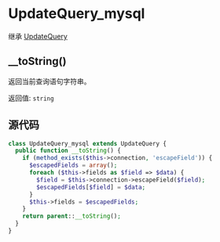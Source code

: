 # UpdateQuery_mysql

继承 [UpdateQuery](../UpdateQuery)


## __toString()

返回当前查询语句字符串。

返回值: `string`



## 源代码
```php
class UpdateQuery_mysql extends UpdateQuery {
  public function __toString() {
    if (method_exists($this->connection, 'escapeField')) {
      $escapedFields = array();
      foreach ($this->fields as $field => $data) {
        $field = $this->connection->escapeField($field);
        $escapedFields[$field] = $data;
      }
      $this->fields = $escapedFields;
    }
    return parent::__toString();
  }
}
```
